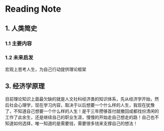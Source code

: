 # Reading Note
## 1. 人类简史
### 1.1 主要内容
### 1.2 未来启发
宏观上思考人生，为自己行动提供理论框架
## 3. 经济学原理
目前理论知识上面最欠缺的就是人文社科经济类的知识体系，先从经济学开始，然后社会心理学，现在学习内容，取决于以后想要一个什么样的人生，我现在犹豫了，不知道自己想要一个什么样的人生！是干三年攒够首付就撤回成都找份清闲的工作了此余生，还是继续自己的职业生涯，慢慢的开始走自己想走的路！自己也不知道如何选择，唯一知道的是需要钱，需要很多钱来支撑自己的想法！
